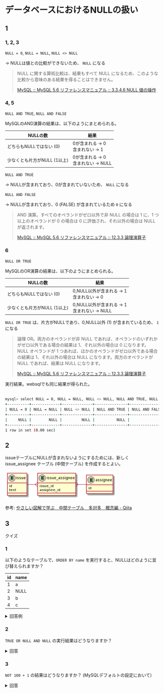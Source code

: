 # データベースにおけるNULLの扱い

## 1

### 1, 2, 3

`NULL = 0`, `NULL = NULL`, `NULL <> NULL`

-> NULLは値との比較ができないため、 `NULL` になる

> NULL に関する算術比較は、結果もすべて NULL になるため、このような比較から意味のある結果を得ることはできません。
>
> [MySQL :: MySQL 5.6 リファレンスマニュアル :: 3.3.4.6 NULL 値の操作](https://dev.mysql.com/doc/refman/5.6/ja/working-with-null.html)

### 4, 5

`NULL AND TRUE`, `NULL AND FALSE`

MySQLのAND演算の結果は、以下のようにまとめられる。

| NULLの数 | 結果 |
| --- | --- |
| どちらもNULLではない (0) | 0が含まれる → 0<br>含まれない → 1 |
| 少なくとも片方がNULL (1以上) | 0が含まれる → 0<br>含まれない → NULL |

`NULL AND TRUE`

-> NULLが含まれており、0が含まれていないため、 `NULL` になる

`NULL AND FALSE`

-> NULLが含まれており、0 (FALSE) が含まれているため `0` になる

> AND 演算。すべてのオペランドがゼロ以外で非 NULL の場合は 1 に、1 つ以上のオペランドが 0 の場合は 0 に評価され、それ以外の場合は NULL が返されます。
>
> [MySQL :: MySQL 5.6 リファレンスマニュアル :: 12.3.3 論理演算子](https://dev.mysql.com/doc/refman/5.6/ja/logical-operators.html#operator_or)

### 6

`NULL OR TRUE`

MySQLのOR演算の結果は、以下のようにまとめられる。

| NULLの数 | 結果 |
| --- | --- |
| どちらもNULLではない (0) | 0,NULL以外が含まれる → 1<br>含まれない → 0 |
| 少なくとも片方がNULL (1以上) | 0,NULL以外が含まれる → 1<br>含まれない → NULL |

`NULL OR TRUE` は、片方がNULLであり、0,NULL以外 (1) が含まれているため、 `1` になる

> 論理 OR。両方のオペランドが非 NULL であれば、オペランドのいずれかがゼロ以外である場合の結果は 1、それ以外の場合は 0 になります。NULL オペランドが 1 つあれば、ほかのオペランドがゼロ以外である場合の結果は 1、それ以外の場合は NULL になります。両方のオペランドが NULL であれば、結果は NULL になります。
>
> [MySQL :: MySQL 5.6 リファレンスマニュアル :: 12.3.3 論理演算子](https://dev.mysql.com/doc/refman/5.6/ja/logical-operators.html#operator_or)

実行結果。websqlでも同じ結果が得られた。

```sh

mysql> select NULL = 0, NULL = NULL, NULL <> NULL, NULL AND TRUE, NULL AND FALSE, NULL OR TRUE;
+----------+-------------+--------------+---------------+----------------+--------------+
| NULL = 0 | NULL = NULL | NULL <> NULL | NULL AND TRUE | NULL AND FALSE | NULL OR TRUE |
+----------+-------------+--------------+---------------+----------------+--------------+
|     NULL |        NULL |         NULL |          NULL |              0 |            1 |
+----------+-------------+--------------+---------------+----------------+--------------+
1 row in set (0.00 sec)
```

## 2

issueテーブルにNULLが含まれないようにするためには、新しく issue_assignee テーブル (中間テーブル) を作成するとよい。

![画像](screenshots/table.png)

参考: [やさしい図解で学ぶ　中間テーブル　多対多　概念編 - Qiita](https://qiita.com/ramuneru/items/db43589551dd0c00fef9)

## 3

クイズ

### 1

以下のようなテーブルで、`ORDER BY name` を実行すると、NULLはどのように並び替えられますか？

| id | name |
| --- | --- |
| 1 | a |
| 2 | NULL |
| 3 | b |
| 4 | c |

<details><summary>回答例</summary>

NULLが先頭に並び替えられる。

> ORDER BY を実行する場合、NULL 値は ORDER BY ... ASC では最初に表示され、ORDER BY ... DESC では最後に表示されます。
>
> [MySQL :: MySQL 5.6 リファレンスマニュアル :: 3.3.4.6 NULL 値の操作](https://dev.mysql.com/doc/refman/5.6/ja/working-with-null.html)

</details>

### 2

`TRUE OR NULL AND NULL` の実行結果はどうなりますか？

<details><summary>回答</summary>

`1` になる。

MySQLにおける演算子の優先順位は AND > OR のため、まず `NULL AND NULL` が実行され `NULL` が得られる。その後残った `TRUE OR NULL` が実行され、結果は `1` となる。

```sh
mysql> SELECT TRUE OR NULL AND NULL;
+-----------------------+
| TRUE OR NULL AND NULL |
+-----------------------+
|                     1 |
+-----------------------+
1 row in set (0.00 sec)
```

`(TRUE OR NULL) AND NULL` のように括弧をつけてORを優先するように変更すると、`TRUE OR NULL = 1` が先に実行されるため、残った `1 AND NULL` より結果は `NULL` となる。

```sh
mysql> SELECT (TRUE OR NULL) AND NULL;
+-------------------------+
| (TRUE OR NULL) AND NULL |
+-------------------------+
|                    NULL |
+-------------------------+
1 row in set (0.01 sec)
```

参考

- [MySQL :: MySQL 5.6 リファレンスマニュアル :: 12.3.3 論理演算子](https://dev.mysql.com/doc/refman/5.6/ja/logical-operators.html#operator_or)
- [MySQL :: MySQL 5.6 リファレンスマニュアル :: 12.3.1 演算子の優先順位](https://dev.mysql.com/doc/refman/5.6/ja/operator-precedence.html)

</details>

### 3

`NOT 100 + 1` の結果はどうなりますか？ (MySQLデフォルトの設定において)

<details><summary>回答</summary>

`0` になる。

デフォルトの設定において、MySQLにおける演算子の優先順位は `+` > `NOT` となるため、まず `100 + 1` が実行され `101` が得られる。その後残った `NOT 101` が実行され、 NOT 演算子は `0 の場合は 1, 0以外 の場合は 0, NULL の場合は NULL` を返す演算子のため、結果は `0` となる。

```sh
mysql> select NOT 100 + 1;
+-------------+
| NOT 100 + 1 |
+-------------+
|           0 |
+-------------+
1 row in set (0.00 sec)
```

`NOT` 演算子の代わりに `!` を使う場合、優先順位は `!` > `+` となるため、`(! 100) + 1` = `0 + 1` となり、結果は `1` になる。

```sh
mysql> SELECT ! 100 + 1;
+-----------+
| ! 100 + 1 |
+-----------+
|         1 |
+-----------+
1 row in set (0.00 sec)
```

また、 `HIGH_NOT_PRECEDENCE` を有効にした場合、 `NOT` の優先順位が `!` と同じ順位まで引き上げられるため、 `NOT 100 + 1` の結果は先ほどとは変わって `1` となる。

```sh
mysql> show variables like 'sql_mode';
+---------------+---------------------+
| Variable_name | Value               |
+---------------+---------------------+
| sql_mode      | HIGH_NOT_PRECEDENCE |
+---------------+---------------------+
1 row in set (0.00 sec)

mysql> SELECT NOT 100 + 1;
+-------------+
| NOT 100 + 1 |
+-------------+
|           1 |
+-------------+
1 row in set (0.00 sec)
```

参考

- [MySQL :: MySQL 5.6 リファレンスマニュアル :: 12.3.3 論理演算子](https://dev.mysql.com/doc/refman/5.6/ja/logical-operators.html#operator_or)
- [MySQL :: MySQL 5.6 リファレンスマニュアル :: 12.3.1 演算子の優先順位](https://dev.mysql.com/doc/refman/5.6/ja/operator-precedence.html)
- [MySQL SQLモードの設定、確認について | kakiro-web カキローウェブ](https://www.kakiro-web.com/memo/mysql-sql-mode.html)

</details>
